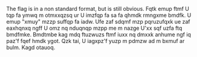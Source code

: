 The flag is in a non standard format, but is still obvious. Fqtk emup ftmf U tqp fa ymwq m otmxxqzsq ur U imzfqp fa sa fa qhmdk rmngxme bmdfk. U emup "xmuy" mzzp suffqp fa iadw. Ufe zaf sdqmf mzp pqruzufqxk ue zaf eaxhqnxq ngff U omz nq nduqnqp mzpp me m nazge U'xx sqf uzfa ftq bmdfmke. Bmdtmbe kag mdq ftuzwuzs ftmf iuxx nq dmxxk anhume ngf iq paz'f fqef hmdk ygot. Qzk tai, U iagxpz'f yuzp m pdmzw ad m bxmuf ar bulm. Kagd otauoq.
